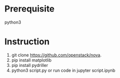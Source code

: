 # Prerequisite
python3

# Instruction 
1. git clone https://github.com/openstack/nova.
2. pip install matplotlib
3. pip install pydriller
4. python3 script.py or run code in jupyter script.ipynb
